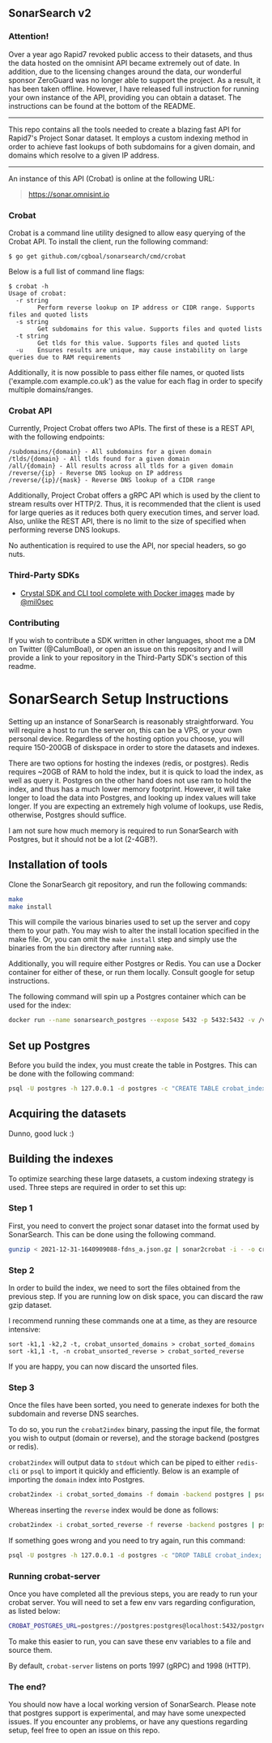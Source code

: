 ## SonarSearch v2

### Attention!
Over a year ago Rapid7 revoked public access to their datasets, and thus the data hosted on the omnisint API became extremely out of date. In addition, due to the licensing changes around the data, our wonderful sponsor ZeroGuard was no longer able to support the project. As a result, it has been taken offline. However, I have released full instruction for running your own instance of the API, providing you can obtain a dataset. The instructions can be found at the bottom of the README.

-----

This repo contains all the tools needed to create a blazing fast API for Rapid7's Project Sonar dataset. It employs a custom indexing method in order to achieve fast lookups of both subdomains for a given domain, and domains which resolve to a given IP address. 

-----


An instance of this API (Crobat) is online at the following URL: 

> https://sonar.omnisint.io

### Crobat
Crobat is a command line utility designed to allow easy querying of the Crobat API. To install the client, run the following command: 
``` normal
$ go get github.com/cgboal/sonarsearch/cmd/crobat
```

Below is a full list of command line flags:
``` normal
$ crobat -h                                                                                                                                                                      
Usage of crobat:
  -r string
    	Perform reverse lookup on IP address or CIDR range. Supports files and quoted lists
  -s string
    	Get subdomains for this value. Supports files and quoted lists
  -t string
    	Get tlds for this value. Supports files and quoted lists
  -u	Ensures results are unique, may cause instability on large queries due to RAM requirements
```

Additionally, it is now possible to pass either file names, or quoted lists ('example.com example.co.uk') as the value for each flag in order to specify multiple domains/ranges.

### Crobat API

Currently, Project Crobat offers two APIs. The first of these is a REST API, with the following endpoints: 

``` normal
/subdomains/{domain} - All subdomains for a given domain
/tlds/{domain} - All tlds found for a given domain
/all/{domain} - All results across all tlds for a given domain
/reverse/{ip} - Reverse DNS lookup on IP address
/reverse/{ip}/{mask} - Reverse DNS lookup of a CIDR range
```

Additionally, Project Crobat offers a gRPC API which is used by the client to stream results over HTTP/2. Thus, it is recommended that the client is used for large queries as it reduces both query execution times, and server load. Also, unlike the REST API, there is no limit to the size of specified when performing reverse DNS lookups. 

No authentication is required to use the API, nor special headers, so go nuts. 

### Third-Party SDKs

* [Crystal SDK and CLI tool complete with Docker images](https://github.com/PercussiveElbow/crobat-sdk-crystal) made by [@mil0sec](https://twitter.com/mil0sec)

### Contributing 
If you wish to contribute a SDK written in other languages, shoot me a DM on Twitter (@CalumBoal), or open an issue on this repository and I will provide a link to your repository in the Third-Party SDK's section of this readme. 


# SonarSearch Setup Instructions 

Setting up an instance of SonarSearch is reasonably straightforward. You will require a host to run the server on, this can be a VPS, or your own personal device. Regardless of the hosting option you choose, you will require 150-200GB of diskspace in order to store the datasets and indexes. 

There are two options for hosting the indexes (redis, or postgres). Redis requires ~20GB of RAM to hold the index, but it is quick to load the index, as well as query it. Postgres on the other hand does not use ram to hold the index, and thus has a much lower memory footprint. However, it will take longer to load the data into Postgres, and looking up index values will take longer. If you are expecting an extremely high volume of lookups, use Redis, otherwise, Postgres should suffice. 

I am not sure how much memory is required to run SonarSearch with Postgres, but it should not be a lot (2-4GB?). 

## Installation of tools 

Clone the SonarSearch git repository, and run the following commands: 

``` bash
make
make install
```

This will compile the various binaries used to set up the server and copy them to your path. You may wish to alter the install location specified in the make file. Or, you can omit the `make install` step and simply use the binaries from the `bin` directory after running `make`. 

Additionally, you will require either Postgres or Redis. You can use a Docker container for either of these, or run them locally. Consult google for setup instructions. 

The following command will spin up a Postgres container which can be used for the index: 
```bash 
docker run --name sonarsearch_postgres --expose 5432 -p 5432:5432 -v /var/lib/sonar_search:/var/lib/postgresql/data -e POSTGRES_PASSWORD=postgres -d postgres
```

## Set up Postgres 
Before you build the index, you must create the table in Postgres. This can be done with the following command: 
```bash 
psql -U postgres -h 127.0.0.1 -d postgres -c "CREATE TABLE crobat_index (id serial PRIMARY KEY, key text, value text)"
```

## Acquiring the datasets 

Dunno, good luck :) 

## Building the indexes  

To optimize searching these large datasets, a custom indexing strategy is used. Three steps are required in order to set this up: 

### Step 1 
First, you need to convert the project sonar dataset into the format used by SonarSearch. This can be done using the following command. 
``` bash
gunzip < 2021-12-31-1640909088-fdns_a.json.gz | sonar2crobat -i - -o crobat_unsorted
```

### Step 2 
In order to build the index, we need to sort the files obtained from the previous step. If you are running low on disk space, you can discard the raw gzip dataset. 

I recommend running these commands one at a time, as they are resource intensive: 

```
sort -k1,1 -k2,2 -t, crobat_unsorted_domains > crobat_sorted_domains
sort -k1,1 -t, -n crobat_unsorted_reverse > crobat_sorted_reverse
```

If you are happy, you can now discard the unsorted files.

### Step 3 
Once the files have been sorted, you need to generate indexes for both the subdomain and reverse DNS searches. 

To do so, you run the `crobat2index` binary, passing the input file, the format you wish to output (domain or reverse), and the storage backend (postgres or redis). 

`crobat2index` will output data to `stdout` which can be piped to either `redis-cli` or `psql` to import it quickly and efficiently. Below is an example of importing the `domain` index into Postgres.

```bash
crobat2index -i crobat_sorted_domains -f domain -backend postgres | psql -U postgres -h 127.0.0.1 -d postgres -c "COPY crobat_index(key, value) from stdin (Delimiter ',')"
```

Whereas inserting the `reverse` index would be done as follows: 
```bash
crobat2index -i crobat_sorted_reverse -f reverse -backend postgres | psql -U postgres -h 127.0.0.1 -d postgres -c "COPY crobat_index(key, value) from stdin (Delimiter ',')"
```

If something goes wrong and you need to try again, run this command: 
```bash
psql -U postgres -h 127.0.0.1 -d postgres -c "DROP TABLE crobat_index; CREATE TABLE crobat_index (id serial PRIMARY KEY, key text, value text)"
```

### Running crobat-server
Once you have completed all the previous steps, you are ready to run your crobat server. You will need to set a few env vars regarding configuration, as listed below:
```bash 
CROBAT_POSTGRES_URL=postgres://postgres:postgres@localhost:5432/postgres CROBAT_CACHE_BACKEND=postgres CROBAT_DOMAIN_FILE=~/Code/SonarSearch/testdata/crobat_sorted_domains CROBAT_REVERSE_FILE=~/Code/SonarSearch/testdata/crobat_sorted_reverse crobat-server
```

To make this easier to run, you can save these env variables to a file and source them. 

By default, `crobat-server` listens on ports 1997 (gRPC) and 1998 (HTTP).
### The end? 
You should now have a local working version of SonarSearch. Please note that postgres support is experimental, and may have some unexpected issues. If you encounter any problems, or have any questions regarding setup, feel free to open an issue on this repo. 
